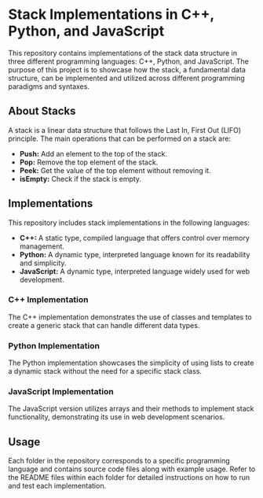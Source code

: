 # Stack Implementations in C++, Python, and JavaScript

This repository contains implementations of the stack data structure in three different programming languages: C++, Python, and JavaScript. The purpose of this project is to showcase how the stack, a fundamental data structure, can be implemented and utilized across different programming paradigms and syntaxes.

## About Stacks

A stack is a linear data structure that follows the Last In, First Out (LIFO) principle. The main operations that can be performed on a stack are:

- **Push:** Add an element to the top of the stack.
- **Pop:** Remove the top element of the stack.
- **Peek:** Get the value of the top element without removing it.
- **isEmpty:** Check if the stack is empty.

## Implementations

This repository includes stack implementations in the following languages:

- **C++:** A static type, compiled language that offers control over memory management.
- **Python:** A dynamic type, interpreted language known for its readability and simplicity.
- **JavaScript:** A dynamic type, interpreted language widely used for web development.

### C++ Implementation

The C++ implementation demonstrates the use of classes and templates to create a generic stack that can handle different data types.

### Python Implementation

The Python implementation showcases the simplicity of using lists to create a dynamic stack without the need for a specific stack class.

### JavaScript Implementation

The JavaScript version utilizes arrays and their methods to implement stack functionality, demonstrating its use in web development scenarios.

## Usage

Each folder in the repository corresponds to a specific programming language and contains source code files along with example usage. Refer to the README files within each folder for detailed instructions on how to run and test each implementation.
